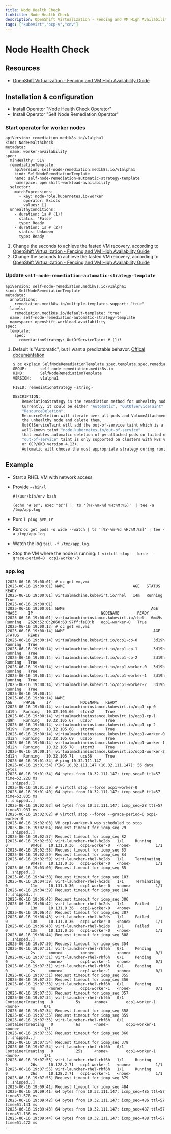 ```yaml
---
title: Node Health Check
linktitle: Node Health Check
description: OpenShift Virtualization - Fencing and VM High Availability Guide
tags: ["kubevirt","ocp-v","cnv"]
---
```

# Node Health Check

## Resources

* [OpenShift Virtualization - Fencing and VM High Availability Guide](https://access.redhat.com/articles/7057929)

## Installation & configuration

* Install Operator "Node Health Check Operator"
* Install Operator "Self Node Remediation Operator"

### Start operator for worker nodes

``` { .yaml .annotate }
apiVersion: remediation.medik8s.io/v1alpha1
kind: NodeHealthCheck
metadata:
  name: worker-availability
spec:
  minHealthy: 51%
  remediationTemplate:
    apiVersion: self-node-remediation.medik8s.io/v1alpha1
    kind: SelfNodeRemediationTemplate
    name: self-node-remediation-automatic-strategy-template
    namespace: openshift-workload-availability
  selector:
    matchExpressions:
      - key: node-role.kubernetes.io/worker
        operator: Exists
        values: []
  unhealthyConditions:
    - duration: 1s # (1)!
      status: 'False'
      type: Ready
    - duration: 1s # (2)!
      status: Unknown
      type: Ready
```

1. Change the seconds to achieve the fasted VM recovery, according to [OpenShift Virtualization - Fencing and VM High Availability Guide](https://access.redhat.com/articles/7057929#test-results-9)
2. Change the seconds to achieve the fasted VM recovery, according to [OpenShift Virtualization - Fencing and VM High Availability Guide](https://access.redhat.com/articles/7057929#test-results-9)

### Update `self-node-remediation-automatic-strategy-template`

``` { .yaml .hl_lines="13" .annotate }
apiVersion: self-node-remediation.medik8s.io/v1alpha1
kind: SelfNodeRemediationTemplate
metadata:
  annotations:
    remediation.medik8s.io/multiple-templates-support: "true"
  labels:
    remediation.medik8s.io/default-template: "true"
  name: self-node-remediation-automatic-strategy-template
  namespace: openshift-workload-availability
spec:
  template:
    spec:
      remediationStrategy: OutOfServiceTaint # (1)!
```

1. Default is "Automatic", but I want a predictable behavor. [Offical documentation](https://docs.redhat.com/en/documentation/workload_availability_for_red_hat_openshift/23.2/html-single/remediation_fencing_and_maintenance/index#about-self-node-remediation-operator_self-node-remediation-operator-remediate-nodes)

    ```bash
    $ oc explain SelfNodeRemediationTemplate.spec.template.spec.remediationStrategy
    GROUP:      self-node-remediation.medik8s.io
    KIND:       SelfNodeRemediationTemplate
    VERSION:    v1alpha1

    FIELD: remediationStrategy <string>

    DESCRIPTION:
        RemediationStrategy is the remediation method for unhealthy nodes.
        Currently, it could be either "Automatic", "OutOfServiceTaint" or
        "ResourceDeletion".
        ResourceDeletion will iterate over all pods and VolumeAttachment related to
        the unhealthy node and delete them.
        OutOfServiceTaint will add the out-of-service taint which is a new
        well-known taint "node.kubernetes.io/out-of-service"
        that enables automatic deletion of pv-attached pods on failed nodes,
        "out-of-service" taint is only supported on clusters with k8s version 1.26+
        or OCP/OKD version 4.13+.
        Automatic will choose the most appropriate strategy during runtime.
    ```

## Example

* Start a RHEL VM with network access
* Provide `~/bin/l`

  ```shell
  #!/usr/bin/env bash

  (echo "# $@"; exec "$@") |  ts '[%Y-%m-%d %H:%M:%S]'  | tee -a /tmp/app.log
  ```

* Run: `l ping $VM_IP`
* Run: `oc get pods -o wide --watch | ts '[%Y-%m-%d %H:%M:%S]' | tee -a /tmp/app.log`
* Watch the log `tail -f /tmp/app.log`
* Stop the VM where the node is running: `l virtctl stop --force --grace-period=0  ocp1-worker-0`

### app.log

```log
[2025-06-16 19:00:01] # oc get vm,vmi
[2025-06-16 19:00:01] NAME                              AGE   STATUS    READY
[2025-06-16 19:00:01] virtualmachine.kubevirt.io/rhel   14m   Running   True
[2025-06-16 19:00:01]
[2025-06-16 19:00:01] NAME                                      AGE     PHASE     IP                              NODENAME        READY
[2025-06-16 19:00:01] virtualmachineinstance.kubevirt.io/rhel   6m49s   Running   2620:52:0:2060:63:97ff:fe00:b   ocp1-worker-0   True
[2025-06-16 19:00:13] # oc get vm,vmi
[2025-06-16 19:00:14] NAME                                       AGE     STATUS    READY
[2025-06-16 19:00:14] virtualmachine.kubevirt.io/ocp1-cp-0       3d19h   Running   True
[2025-06-16 19:00:14] virtualmachine.kubevirt.io/ocp1-cp-1       3d19h   Running   True
[2025-06-16 19:00:14] virtualmachine.kubevirt.io/ocp1-cp-2       3d19h   Running   True
[2025-06-16 19:00:14] virtualmachine.kubevirt.io/ocp1-worker-0   3d19h   Running   True
[2025-06-16 19:00:14] virtualmachine.kubevirt.io/ocp1-worker-1   3d19h   Running   True
[2025-06-16 19:00:14] virtualmachine.kubevirt.io/ocp1-worker-2   3d19h   Running   True
[2025-06-16 19:00:14]
[2025-06-16 19:00:14] NAME                                               AGE     PHASE     IP             NODENAME   READY
[2025-06-16 19:00:14] virtualmachineinstance.kubevirt.io/ocp1-cp-0       3d19h   Running   10.32.105.66   storm2     True
[2025-06-16 19:00:14] virtualmachineinstance.kubevirt.io/ocp1-cp-1       3d9h    Running   10.32.105.67   ucs57      True
[2025-06-16 19:00:14] virtualmachineinstance.kubevirt.io/ocp1-cp-2       3d19h   Running   10.32.105.68   storm6     True
[2025-06-16 19:00:14] virtualmachineinstance.kubevirt.io/ocp1-worker-0   3d12h   Running   10.32.105.69   ucs55      True
[2025-06-16 19:00:14] virtualmachineinstance.kubevirt.io/ocp1-worker-1   3d12h   Running   10.32.105.70   storm3     True
[2025-06-16 19:00:14] virtualmachineinstance.kubevirt.io/ocp1-worker-2   3d12h   Running   10.32.105.71   ucs56      True
[2025-06-16 19:01:34] # ping 10.32.111.147
[2025-06-16 19:01:34] PING 10.32.111.147 (10.32.111.147): 56 data bytes
[2025-06-16 19:01:34] 64 bytes from 10.32.111.147: icmp_seq=0 ttl=57 time=52.220 ms
[..snipped..]
[2025-06-16 19:01:39] # virtctl stop --force ocp1-worker-0
[2025-06-16 19:01:40] 64 bytes from 10.32.111.147: icmp_seq=6 ttl=57 time=52.835 ms
[..snipped..]
[2025-06-16 19:02:02] 64 bytes from 10.32.111.147: icmp_seq=28 ttl=57 time=51.931 ms
[2025-06-16 19:02:02] # virtctl stop --force --grace-period=0 ocp1-worker-0
[2025-06-16 19:02:03] VM ocp1-worker-0 was scheduled to stop
[2025-06-16 19:02:04] Request timeout for icmp_seq 29
[..snipped..]
[2025-06-16 19:02:57] Request timeout for icmp_seq 82
[2025-06-16 19:02:58] virt-launcher-rhel-hc2ds   1/1     Running             0          9m46s   10.131.0.36   ocp1-worker-0   <none>           1/1
[2025-06-16 19:02:58] Request timeout for icmp_seq 83
[2025-06-16 19:02:59] Request timeout for icmp_seq 84
[2025-06-16 19:02:59] virt-launcher-rhel-hc2ds   1/1     Terminating         0          9m47s   10.131.0.36   ocp1-worker-0   <none>           1/1
[2025-06-16 19:03:00] Request timeout for icmp_seq 85
[..snipped..]
[2025-06-16 19:04:38] Request timeout for icmp_seq 183
[2025-06-16 19:04:39] virt-launcher-rhel-hc2ds   1/1     Terminating         0          11m     10.131.0.36   ocp1-worker-0   <none>           1/1
[2025-06-16 19:04:39] Request timeout for icmp_seq 184
[..snipped..]
[2025-06-16 19:06:42] Request timeout for icmp_seq 306
[2025-06-16 19:06:42] virt-launcher-rhel-hc2ds   1/1     Failed              0          13m     10.131.0.36   ocp1-worker-0   <none>           1/1
[2025-06-16 19:06:43] Request timeout for icmp_seq 307
[2025-06-16 19:06:43] virt-launcher-rhel-hc2ds   1/1     Failed              0          13m     10.131.0.36   ocp1-worker-0   <none>           1/1
[2025-06-16 19:06:43] virt-launcher-rhel-hc2ds   1/1     Failed              0          13m     10.131.0.36   ocp1-worker-0   <none>           1/1
[2025-06-16 19:06:44] Request timeout for icmp_seq 308
[..snipped..]
[2025-06-16 19:07:30] Request timeout for icmp_seq 354
[2025-06-16 19:07:31] virt-launcher-rhel-rhf6h   0/1     Pending             0          2s      <none>        <none>          <none>           0/1
[2025-06-16 19:07:31] virt-launcher-rhel-rhf6h   0/1     Pending             0          2s      <none>        ocp1-worker-1   <none>           0/1
[2025-06-16 19:07:31] virt-launcher-rhel-rhf6h   0/1     Pending             0          2s      <none>        ocp1-worker-1   <none>           0/1
[2025-06-16 19:07:31] Request timeout for icmp_seq 355
[2025-06-16 19:07:32] Request timeout for icmp_seq 356
[2025-06-16 19:07:33] virt-launcher-rhel-rhf6h   0/1     Pending             0          4s      <none>        ocp1-worker-1   <none>           0/1
[2025-06-16 19:07:33] Request timeout for icmp_seq 357
[2025-06-16 19:07:34] virt-launcher-rhel-rhf6h   0/1     ContainerCreating   0          5s      <none>        ocp1-worker-1   <none>           0/1
[2025-06-16 19:07:34] Request timeout for icmp_seq 358
[2025-06-16 19:07:35] Request timeout for icmp_seq 359
[2025-06-16 19:07:35] virt-launcher-rhel-rhf6h   0/1     ContainerCreating   0          6s      <none>        ocp1-worker-1   <none>           1/1
[2025-06-16 19:07:36] Request timeout for icmp_seq 360
[..snipped..]
[2025-06-16 19:07:54] Request timeout for icmp_seq 378
[2025-06-16 19:07:54] virt-launcher-rhel-rhf6h   0/1     ContainerCreating   0          25s     <none>        ocp1-worker-1   <none>           1/1
[2025-06-16 19:07:55] virt-launcher-rhel-rhf6h   1/1     Running             0          26s     10.128.2.71   ocp1-worker-1   <none>           1/1
[2025-06-16 19:07:55] virt-launcher-rhel-rhf6h   1/1     Running             0          26s     10.128.2.71   ocp1-worker-1   <none>           1/1
[2025-06-16 19:07:55] Request timeout for icmp_seq 379
[..snipped..]
[2025-06-16 19:09:41] Request timeout for icmp_seq 484
[2025-06-16 19:09:41] 64 bytes from 10.32.111.147: icmp_seq=485 ttl=57 time=51.578 ms
[2025-06-16 19:09:42] 64 bytes from 10.32.111.147: icmp_seq=486 ttl=57 time=51.141 ms
[2025-06-16 19:09:43] 64 bytes from 10.32.111.147: icmp_seq=487 ttl=57 time=51.136 ms
[2025-06-16 19:09:44] 64 bytes from 10.32.111.147: icmp_seq=488 ttl=57 time=51.472 ms
..
```
